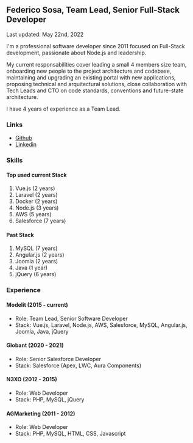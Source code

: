 ## Federico Sosa, Team Lead, Senior Full-Stack Developer

Last updated: May 22nd, 2022

I'm a professional software developer since 2011 focused on Full-Stack development, passionate about Node.js and leadership.

My current responsabilities cover leading a small 4 members size team, onboarding new people to the project architecture and codebase, maintaining and upgrading an existing portal with new applications, proposing technical and arquitectural solutions, close collaboration with Tech Leads and CTO on code standards, conventions and future-state architecture.

I have 4 years of experience as a Team Lead.

### Links

- [Github](https://github.com/FSDevelop)
- [Linkedin](https://www.linkedin.com/in/federico-sosa/)

### Skills

#### Top used current Stack

1. Vue.js (2 years)
2. Laravel (2 years)
3. Docker (2 years)
4. Node.js (3 years)
5. AWS (5 years)
6. Salesforce (7 years)

#### Past Stack

1. MySQL (7 years)
2. Angular.js (2 years)
3. Joomla (2 years)
4. Java (1 year)
5. jQuery (6 years)

### Experience

#### Modelit (2015 - current)

- Role: Team Lead, Senior Software Developer
- Stack: Vue.js, Laravel, Node.js, AWS, Salesforce, MySQL, Angular.js, Joomla, Java, jQuery

#### Globant (2020 - 2021)

- Role: Senior Salesforce Developer
- Stack: Salesforce (Apex, LWC, Aura Components)

#### N3XO (2012 - 2015)

- Role: Web Developer
- Stack: PHP, MySQL, jQuery

#### AGMarketing (2011 - 2012)

- Role: Web Developer
- Stack: PHP, MySQL, HTML, CSS, Javascript
